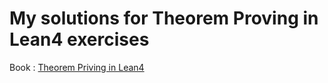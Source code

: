 # My solutions for Theorem Proving in Lean4 exercises 
Book : [Theorem Priving in Lean4](https://leanprover.github.io/theorem_proving_in_lean4)
